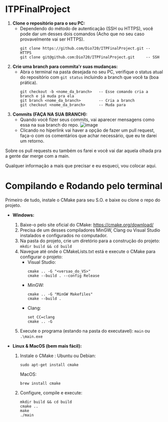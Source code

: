 # ITPFinalProject

1. **Clone o repositório para o seu PC:**
   * Dependendo do método de autenticação (SSH ou HTTPS), você pode dar um desses dois comandos (Acho que no seu caso provavelmente vai ser HTTPS).
     ```
     git clone https://github.com/Dio720/ITPFinalProject.git -- HTTPS
     git clone git@github.com:Dio720/ITPFinalProject.git     -- SSH
     ```
2. **Crie uma branch para commita'r suas mudanças:**
   * Abra o terminal na pasta desejada no seu PC, verifique o status atual do repositório com `git status` incluindo a branch que você ta (boa prática).
     ```
     git checkout -b <nome_da_branch>   -- Esse comando cria a branch e já muda pra ela
     git branch <nome_da_branch>        -- Cria a branch
     git checkout <nome_da_branch>      -- Muda para 
     ```
3. **Commits (FAÇA NA SUA BRANCH):**
   * Quando você fizer seus commits, vai aparecer mensagens como essa na sua branch do repo.
     ![image](https://github.com/Dio720/ITPFinalProject/assets/88192738/c54ac4c1-78f9-4936-864d-91fc8adc3a9d)
   * Clicando no hiperlink vai haver a opção de fazer um pull request, faça-o com os comentários que achar necessário, que eu te darei um retorno. 

Sobre os pull requests eu também os farei e você vai dar aquela olhada pra a gente dar merge com a main.

Qualquer informação a mais que precisar e eu esqueci, vou colocar aqui. 

# Compilando e Rodando pelo terminal

Primeiro de tudo, instale o CMake para seu S.O. e baixe ou clone o repo do projeto. 

* **Windows:**
  1. Baixe-o pelo site oficial do CMake: https://cmake.org/download/
  2. Precisa de um desses compiladores MinGW, Clang ou Visual Studio instalados e configurados no computador.
  3. Na pasta do projeto, crie um diretório para a construção do projeto: `mkdir build && cd build`
  4. Navegue até onde o CMakeLists.txt está e execute o CMake para configurar o projeto:
      * Visual Studio:
        ```
        cmake .. -G "<versao_do_VS>"
        cmake --build . --config Release
        ```
      * MinGW:
        ```
        cmake .. -G "MinGW Makefiles" 
        cmake --build .
        ```
      * Clang:
        ```
        set CC=clang
        cmake .. -G
        ```
  5. Execute o programa (estando na pasta do executavel): `main` ou `.\main.exe`

* **Linux & MacOS (bem mais fácil):**
  1. Instale o CMake :
     Ubuntu ou Debian:
     ```
     sudo apt-get install cmake
     ```
     MacOS:
     ```
     brew install cmake
     ```
  3. Configure, compile e execute:
     ```
     mkdir build && cd build
     cmake ..
     make
     ./main
     ```
    

